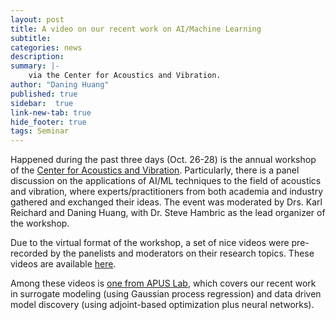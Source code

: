 ```yaml
---
layout: post
title: A video on our recent work on AI/Machine Learning
subtitle:
categories: news
description:
summary: |-
    via the Center for Acoustics and Vibration.
author: "Daning Huang"
published: true
sidebar:  true
link-new-tab: true
hide_footer: true
tags: Seminar
---
```


Happened during the past three days (Oct. 26-28) is the annual workshop of the [Center for Acoustics and Vibration](www.cav.psu.edu). Particularly, there is a panel discussion on the applications of AI/ML techniques to the field of acoustics and vibration, where experts/practitioners from both academia and industry gathered and exchanged their ideas. The event was moderated by Drs. Karl Reichard and Daning Huang, with Dr. Steve Hambric as the lead organizer of the workshop.

Due to the virtual format of the workshop, a set of nice videos were pre-recorded by the panelists and moderators on their research topics. These videos are available [here](www.youtube.com/playlist?list=PL5LGL8sxOiJE-1yqbcokKkDlBVTBcBEtI).

Among these videos is [one from APUS Lab](https://www.youtube.com/watch?v=RLtH9BrROPg&list=PL5LGL8sxOiJE-1yqbcokKkDlBVTBcBEtI&index=2&t=1108s), which covers our recent work in surrogate modeling (using Gaussian process regression) and data driven model discovery (using adjoint-based optimization plus neural networks).